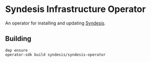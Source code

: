 # Syndesis Infrastructure Operator

An operator for installing and updating [Syndesis](https://github.com/syndesisio/syndesis).


## Building

```
dep ensure
operator-sdk build syndesis/syndesis-operator
```